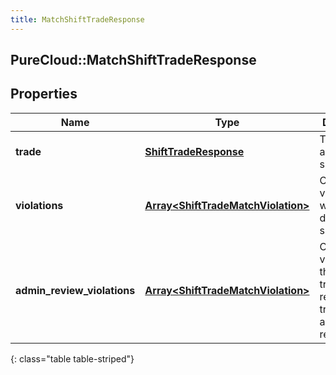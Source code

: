 ```yaml
---
title: MatchShiftTradeResponse
---
```

## PureCloud::MatchShiftTradeResponse

## Properties

|Name | Type | Description | Notes|
|------------ | ------------- | ------------- | -------------|
| **trade** | [**ShiftTradeResponse**](ShiftTradeResponse.html) | The associated shift trade | [optional] |
| **violations** | [**Array&lt;ShiftTradeMatchViolation&gt;**](ShiftTradeMatchViolation.html) | Constraint violations which disallow this shift trade | [optional] |
| **admin_review_violations** | [**Array&lt;ShiftTradeMatchViolation&gt;**](ShiftTradeMatchViolation.html) | Constraint violations for this shift trade which require shift trade administrator review | [optional] |
{: class="table table-striped"}


